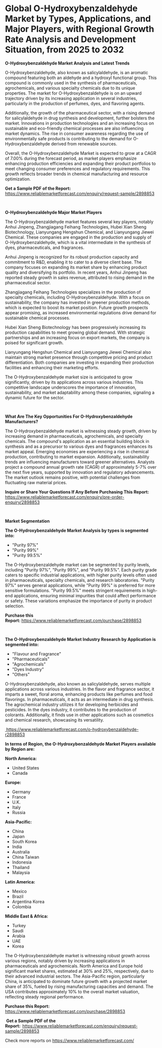 <p><h1>Global O-Hydroxybenzaldehyde Market by Types, Applications, and Major Players, with Regional Growth Rate Analysis and Development Situation, from 2025 to 2032</h1></p><p><strong>O-Hydroxybenzaldehyde Market Analysis and Latest Trends</strong></p>
<p><p>O-Hydroxybenzaldehyde, also known as salicylaldehyde, is an aromatic compound featuring both an aldehyde and a hydroxyl functional group. This compound is commonly used in the synthesis of pharmaceuticals, agrochemicals, and various specialty chemicals due to its unique properties. The market for O-Hydroxybenzaldehyde is on an upward trajectory driven by its increasing application in several industries, particularly in the production of perfumes, dyes, and flavoring agents.</p><p>Additionally, the growth of the pharmaceutical sector, with a rising demand for salicylaldehyde in drug synthesis and development, further bolsters the market. Innovations in production technologies and an increasing focus on sustainable and eco-friendly chemical processes are also influencing market dynamics. The rise in consumer awareness regarding the use of environmentally safe products is contributing to the demand for O-Hydroxybenzaldehyde derived from renewable sources.</p><p>Overall, the O-Hydroxybenzaldehyde Market is expected to grow at a CAGR of 7.00% during the forecast period, as market players emphasize enhancing production efficiencies and expanding their product portfolios to meet changing consumer preferences and regulatory requirements. This growth reflects broader trends in chemical manufacturing and resource optimization.</p></p>
<p><strong>Get a Sample PDF of the Report:&nbsp;</strong> <a href="https://www.reliablemarketforecast.com/enquiry/request-sample/2898853?utm_campaign=3081&utm_medium=2&utm_source=Github&utm_content=ia&utm_term=15032025&utm_id=o-hydroxybenzaldehyde">https://www.reliablemarketforecast.com/enquiry/request-sample/2898853</a></p>
<p>&nbsp;</p>
<p><strong>O-Hydroxybenzaldehyde Major Market Players</strong></p>
<p><p>The O-Hydroxybenzaldehyde market features several key players, notably Anhui Jinpeng, Zhangjiagang Feihang Technologies, Hubei Xian Sheng Biotechnology, Lianyungang Hengshun Chemical, and Lianyungang Jiewei Chemical. These companies are engaged in the production and supply of O-Hydroxybenzaldehyde, which is a vital intermediate in the synthesis of dyes, pharmaceuticals, and fragrances.</p><p>Anhui Jinpeng is recognized for its robust production capacity and commitment to R&D, enabling it to cater to a diverse client base. The company focuses on expanding its market share by enhancing product quality and diversifying its portfolio. In recent years, Anhui Jinpeng has reported steady growth in sales revenue, attributed to rising demand in the pharmaceutical sector.</p><p>Zhangjiagang Feihang Technologies specializes in the production of specialty chemicals, including O-Hydroxybenzaldehyde. With a focus on sustainability, the company has invested in greener production methods, which is expected to boost its market position. Future growth prospects appear promising, as increased environmental regulations drive demand for sustainable chemical processes.</p><p>Hubei Xian Sheng Biotechnology has been progressively increasing its production capabilities to meet growing global demand. With strategic partnerships and an increasing focus on export markets, the company is poised for significant growth. </p><p>Lianyungang Hengshun Chemical and Lianyungang Jiewei Chemical also maintain strong market presence through competitive pricing and product differentiation. Both companies are investing in expanding their production facilities and enhancing their marketing efforts.</p><p>The O-Hydroxybenzaldehyde market size is anticipated to grow significantly, driven by its applications across various industries. This competitive landscape underscores the importance of innovation, sustainability, and market adaptability among these companies, signaling a dynamic future for the sector.</p></p>
<p>&nbsp;</p>
<p><strong>What Are The Key Opportunities For O-Hydroxybenzaldehyde Manufacturers?</strong></p>
<p><p>The O-Hydroxybenzaldehyde market is witnessing steady growth, driven by increasing demand in pharmaceuticals, agrochemicals, and specialty chemicals. The compound's application as an essential building block in synthesis and as a precursor to various dyes and fragrances enhances its market appeal. Emerging economies are experiencing a rise in chemical production, contributing to market expansion. Additionally, sustainability trends are influencing manufacturers toward greener alternatives. Analysts project a compound annual growth rate (CAGR) of approximately 5-7% over the next five years, supported by innovation and regulatory advancements. The market outlook remains positive, with potential challenges from fluctuating raw material prices.</p></p>
<p><strong>Inquire or Share Your Questions If Any Before Purchasing This Report:</strong> <a href="https://www.reliablemarketforecast.com/enquiry/pre-order-enquiry/2898853?utm_campaign=3081&utm_medium=2&utm_source=Github&utm_content=ia&utm_term=15032025&utm_id=o-hydroxybenzaldehyde">https://www.reliablemarketforecast.com/enquiry/pre-order-enquiry/2898853</a></p>
<p>&nbsp;</p>
<p><strong>Market Segmentation</strong></p>
<p><strong>The O-Hydroxybenzaldehyde Market Analysis by types is segmented into:</strong></p>
<p><ul><li>"Purity 97%"</li><li>"Purity 99%"</li><li>"Purity 99.5%"</li></ul></p>
<p><p>The O-Hydroxybenzaldehyde market can be segmented by purity levels, including "Purity 97%", "Purity 99%", and "Purity 99.5%". Each purity grade caters to specific industrial applications, with higher purity levels often used in pharmaceuticals, specialty chemicals, and research laboratories. "Purity 97%" serves general applications, while "Purity 99%" is preferred for more sensitive formulations. "Purity 99.5%" meets stringent requirements in high-end applications, ensuring minimal impurities that could affect performance or safety. These variations emphasize the importance of purity in product selection.</p></p>
<p><strong>Purchase this Report:&nbsp;</strong><a href="https://www.reliablemarketforecast.com/purchase/2898853?utm_campaign=3081&utm_medium=2&utm_source=Github&utm_content=ia&utm_term=15032025&utm_id=o-hydroxybenzaldehyde">https://www.reliablemarketforecast.com/purchase/2898853</a></p>
<p>&nbsp;</p>
<p><strong>The O-Hydroxybenzaldehyde Market Industry Research by Application is segmented into:</strong></p>
<p><ul><li>"Flavour and Fragrance"</li><li>"Pharmaceuticals"</li><li>"Agrochemicals"</li><li>"Dyes Industry"</li><li>"Others"</li></ul></p>
<p><p>O-Hydroxybenzaldehyde, also known as salicylaldehyde, serves multiple applications across various industries. In the flavor and fragrance sector, it imparts a sweet, floral aroma, enhancing products like perfumes and food flavorings. In pharmaceuticals, it acts as an intermediate in drug synthesis. The agrochemical industry utilizes it for developing herbicides and pesticides. In the dyes industry, it contributes to the production of colorants. Additionally, it finds use in other applications such as cosmetics and chemical research, showcasing its versatility.</p></p>
<p><a href="https://www.reliablemarketforecast.com/o-hydroxybenzaldehyde-r2898853?utm_campaign=3081&utm_medium=2&utm_source=Github&utm_content=ia&utm_term=15032025&utm_id=o-hydroxybenzaldehyde">&nbsp;https://www.reliablemarketforecast.com/o-hydroxybenzaldehyde-r2898853</a></p>
<p><strong>In terms of Region, the O-Hydroxybenzaldehyde Market Players available by Region are:</strong></p>
<p>
    <p> <strong> North America: </strong>
        <ul>
            <li>United States</li>
            <li>Canada</li>
        </ul>
        </p> 
    <p> <strong> Europe: </strong>
        <ul>
            <li>Germany</li>
            <li>France</li>
            <li>U.K.</li>
            <li>Italy</li>
            <li>Russia</li>
        </ul>
        </p> 
    <p> <strong> Asia-Pacific: </strong>
        <ul>
            <li>China</li>
            <li>Japan</li>
            <li>South Korea</li>
            <li>India</li>
            <li>Australia</li>
            <li>China Taiwan</li>
            <li>Indonesia</li>
            <li>Thailand</li>
            <li>Malaysia</li>
        </ul>
        </p> 
    <p> <strong> Latin America: </strong>
        <ul>
            <li>Mexico</li>
            <li>Brazil</li>
            <li>Argentina Korea</li>
            <li>Colombia</li>
        </ul>
        </p> 
    <p> <strong> Middle East & Africa: </strong>
        <ul>
            <li>Turkey</li>
            <li>Saudi</li>
            <li>Arabia</li>
            <li>UAE</li>
            <li>Korea</li>
        </ul>
    </p>
    </p>
<p><p>The O-Hydroxybenzaldehyde market is witnessing robust growth across various regions, notably driven by increasing applications in pharmaceuticals and agrochemicals. North America and Europe hold significant market shares, estimated at 30% and 25%, respectively, due to their advanced industrial sectors. The Asia-Pacific region, particularly China, is anticipated to dominate future growth with a projected market share of 35%, fueled by rising manufacturing capacities and demand. The USA contributes approximately 10% to the overall market valuation, reflecting steady regional performance.</p></p>
<p><strong>Purchase this Report: </strong><a href="https://www.reliablemarketforecast.com/purchase/2898853?utm_campaign=3081&utm_medium=2&utm_source=Github&utm_content=ia&utm_term=15032025&utm_id=o-hydroxybenzaldehyde">https://www.reliablemarketforecast.com/purchase/2898853</a></p>
<p>&nbsp;<strong>Get a Sample PDF of the Report:&nbsp;&nbsp;</strong><a href="https://www.reliablemarketforecast.com/enquiry/request-sample/2898853?utm_campaign=3081&utm_medium=2&utm_source=Github&utm_content=ia&utm_term=15032025&utm_id=o-hydroxybenzaldehyde">https://www.reliablemarketforecast.com/enquiry/request-sample/2898853</a></p>
<p><strong></strong></p>
<p>Check more reports on <a href="https://www.reliablemarketforecast.com/?utm_campaign=3081&utm_medium=2&utm_source=Github&utm_content=ia&utm_term=15032025&utm_id=o-hydroxybenzaldehyde">https://www.reliablemarketforecast.com/</a></p>